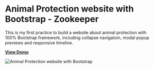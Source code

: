 # Animal Protection website with Bootstrap - Zookeeper
This is my first practice to build a website about animal protection with 100% Bootstrap framework, including collapse navigatoin, modal popup previews and responsive timeline. 

[**View Demo**](https://chinyi3005.github.io/100websites/18-bootstrap-zookeeper)

![Animal Protection website with Bootstrap](./demo-zookeeper)